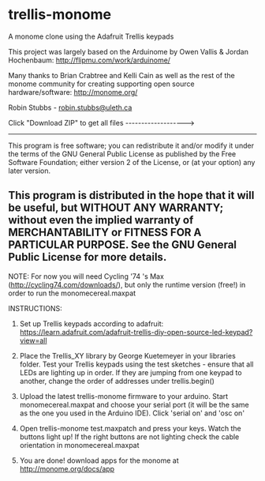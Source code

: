 trellis-monome
==============

A monome clone using the Adafruit Trellis keypads

This project was largely based on the Arduinome by Owen Vallis & 
Jordan Hochenbaum: http://flipmu.com/work/arduinome/

Many thanks to Brian Crabtree and Kelli Cain as well as the rest of the monome community for creating supporting open source hardware/software: http://monome.org/


Robin Stubbs - robin.stubbs@uleth.ca

Click "Download ZIP" to get all files ------------------->

---------------------------------------------------------------------------------------------------------------------
This program is free software; you can redistribute it and/or modify it under the terms of the GNU General Public License as published by the Free Software Foundation; either version 2 of the License, or (at your option) any later version.

This program is distributed in the hope that it will be useful, but WITHOUT ANY WARRANTY; without even the implied warranty of MERCHANTABILITY or FITNESS FOR A PARTICULAR PURPOSE.  See the GNU General Public License for more details.
---------------------------------------------------------------------------------------------------------------------

NOTE: For now you will need Cycling '74 's Max (http://cycling74.com/downloads/), but only the runtime version (free!) in order to run the monomecereal.maxpat

INSTRUCTIONS:

1. Set up Trellis keypads according to adafruit: https://learn.adafruit.com/adafruit-trellis-diy-open-source-led-keypad?view=all

2. Place the Trellis_XY library by George Kuetemeyer in your libraries folder. Test your Trellis keypads using the test sketches - ensure that all LEDs are lighting up in order. If they are jumping from one keypad to another, change the order of addresses under trellis.begin()

3. Upload the latest trellis-monome firmware to your arduino. Start monomecereal.maxpat and choose your serial port (it will be the same as the one you used in the Arduino IDE). Click 'serial on' and 'osc on'

4. Open trellis-monome test.maxpatch and press your keys. Watch the buttons light up! If the right buttons are not lighting check the cable orientation in monomecereal.maxpat

5. You are done! download apps for the monome at http://monome.org/docs/app 
